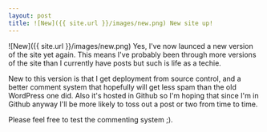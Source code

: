 ```yaml
---
layout: post
title: ![New]({{ site.url }}/images/new.png) New site up!
---
```


![New]({{ site.url }}/images/new.png) Yes, I've now launced a new version of the site yet again.  This means I've probably been through more versions of the site than I currently have posts but such is life as a techie.

New to this version is that I get deployment from source control, and a better comment system that hopefully will get less spam than the old WordPress one did.  Also it's hosted in Github so I'm hoping that since I'm in Github anyway I'll be more likely to toss out a post or two from time to time.

Please feel free to test the commenting system ;).
